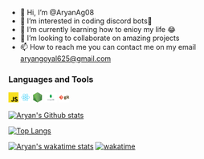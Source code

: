 - 👋 Hi, I’m @AryanAg08
- 👀 I’m interested in coding discord bots🤖
- 🌱 I’m currently learning how to enioy my life 😂
- 💞️ I’m looking to collaborate on amazing projects
- 📫 How to reach me you can contact me on my email aryangoyal625@gmail.com


### Languages and Tools
<code><img height="20" src= "https://github.com/AryanAg08/AryanAg08/blob/main/js.png"></code>
<code><img height="20" src= "https://raw.githubusercontent.com/github/explore/80688e429a7d4ef2fca1e82350fe8e3517d3494d/topics/react/react.png"></code>
<code><img height="20" src= "https://raw.githubusercontent.com/github/explore/80688e429a7d4ef2fca1e82350fe8e3517d3494d/topics/nodejs/nodejs.png"></code>
<code><img height="20" src= "https://github.com/AryanAg08/AryanAg08/blob/main/mongo.png"></code>
<code><img height="20" src="https://raw.githubusercontent.com/github/explore/80688e429a7d4ef2fca1e82350fe8e3517d3494d/topics/git/git.png"></code>

[![Aryan's Github stats](https://github-readme-stats.vercel.app/api?username=AryanAg08&theme=dracula&show_icons=true)](https://github.com/anuraghazra/github-readme-stats)

[![Top Langs](https://github-readme-stats.vercel.app/api/top-langs/?username=AryanAg08)](https://github.com/anuraghazra/github-readme-stats)


[![Aryan's wakatime stats](https://github-readme-stats.vercel.app/api/wakatime?username=Ag_08)](https://github.com/anuraghazra/github-readme-stats)
[![wakatime](https://wakatime.com/badge/user/45386be9-c080-4d15-bf25-47dd4b4c0ca3.svg)](https://wakatime.com/@45386be9-c080-4d15-bf25-47dd4b4c0ca3)
